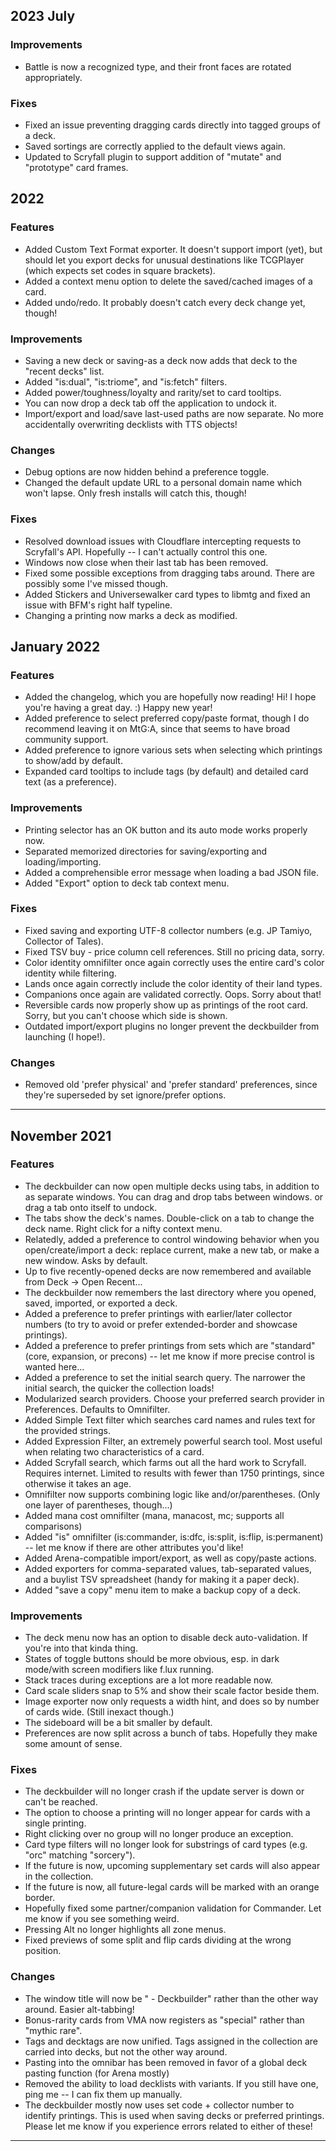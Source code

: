 ## 2023 July

### Improvements

- Battle is now a recognized type, and their front faces are rotated appropriately.

### Fixes

- Fixed an issue preventing dragging cards directly into tagged groups of a deck.
- Saved sortings are correctly applied to the default views again.
- Updated to Scryfall plugin to support addition of "mutate" and "prototype" card frames.

## 2022

### Features

- Added Custom Text Format exporter. It doesn't support import (yet), but should let you export decks for unusual destinations like TCGPlayer (which expects set codes in square brackets).
- Added a context menu option to delete the saved/cached images of a card.
- Added undo/redo. It probably doesn't catch every deck change yet, though!

### Improvements

- Saving a new deck or saving-as a deck now adds that deck to the "recent decks" list.
- Added "is:dual", "is:triome", and "is:fetch" filters.
- Added power/toughness/loyalty and rarity/set to card tooltips.
- You can now drop a deck tab off the application to undock it.
- Import/export and load/save last-used paths are now separate. No more accidentally overwriting decklists with TTS objects!

### Changes

- Debug options are now hidden behind a preference toggle.
- Changed the default update URL to a personal domain name which won't lapse. Only fresh installs will catch this, though!

### Fixes

- Resolved download issues with Cloudflare intercepting requests to Scryfall's API. Hopefully -- I can't actually control this one.
- Windows now close when their last tab has been removed.
- Fixed some possible exceptions from dragging tabs around. There are possibly some I've missed though.
- Added Stickers and Universewalker card types to libmtg and fixed an issue with BFM's right half typeline.
- Changing a printing now marks a deck as modified.

## January 2022

### Features

- Added the changelog, which you are hopefully now reading! Hi! I hope you're having a great day. :) Happy new year!
- Added preference to select preferred copy/paste format, though I do recommend leaving it on MtG:A, since that seems to have broad community support.
- Added preference to ignore various sets when selecting which printings to show/add by default.
- Expanded card tooltips to include tags (by default) and detailed card text (as a preference).

### Improvements

- Printing selector has an OK button and its auto mode works properly now.
- Separated memorized directories for saving/exporting and loading/importing.
- Added a comprehensible error message when loading a bad JSON file.
- Added "Export" option to deck tab context menu.

### Fixes

- Fixed saving and exporting UTF-8 collector numbers (e.g. JP Tamiyo, Collector of Tales).
- Fixed TSV buy - price column cell references. Still no pricing data, sorry.
- Color identity omnifilter once again correctly uses the entire card's color identity while filtering.
- Lands once again correctly include the color identity of their land types.
- Companions once again are validated correctly. Oops. Sorry about that!
- Reversible cards now properly show up as printings of the root card. Sorry, but you can't choose which side is shown.
- Outdated import/export plugins no longer prevent the deckbuilder from launching (I hope!).

### Changes

- Removed old 'prefer physical' and 'prefer standard' preferences, since they're superseded by set ignore/prefer options.

---

## November 2021

### Features

- The deckbuilder can now open multiple decks using tabs, in addition to as separate windows. You can drag and drop tabs between windows. or drag a tab onto itself to undock.
- The tabs show the deck's names. Double-click on a tab to change the deck name. Right click for a nifty context menu.
- Relatedly, added a preference to control windowing behavior when you open/create/import a deck: replace current, make a new tab, or make a new window. Asks by default.
- Up to five recently-opened decks are now remembered and available from Deck -> Open Recent...
- The deckbuilder now remembers the last directory where you opened, saved, imported, or exported a deck.
- Added a preference to prefer printings with earlier/later collector numbers (to try to avoid or prefer extended-border and showcase printings).
- Added a preference to prefer printings from sets which are "standard" (core, expansion, or precons) -- let me know if more precise control is wanted here...
- Added a preference to set the initial search query. The narrower the initial search, the quicker the collection loads!
- Modularized search providers. Choose your preferred search provider in Preferences. Defaults to Omnifilter.
- Added Simple Text filter which searches card names and rules text for the provided strings.
- Added Expression Filter, an extremely powerful search tool. Most useful when relating two characteristics of a card.
- Added Scryfall search, which farms out all the hard work to Scryfall. Requires internet. Limited to results with fewer than 1750 printings, since otherwise it takes an age.
- Omnifilter now supports combining logic like and/or/parentheses. (Only one layer of parentheses, though...)
- Added mana cost omnifilter (mana, manacost, mc; supports all comparisons)
- Added "is" omnifilter (is:commander, is:dfc, is:split, is:flip, is:permanent) -- let me know if there are other attributes you'd like!
- Added Arena-compatible import/export, as well as copy/paste actions.
- Added exporters for comma-separated values, tab-separated values, and a buylist TSV spreadsheet (handy for making it a paper deck).
- Added "save a copy" menu item to make a backup copy of a deck.

### Improvements

- The deck menu now has an option to disable deck auto-validation. If you're into that kinda thing.
- States of toggle buttons should be more obvious, esp. in dark mode/with screen modifiers like f.lux running.
- Stack traces during exceptions are a lot more readable now.
- Card scale sliders snap to 5% and show their scale factor beside them.
- Image exporter now only requests a width hint, and does so by number of cards wide. (Still inexact though.)
- The sideboard will be a bit smaller by default.
- Preferences are now split across a bunch of tabs. Hopefully they make some amount of sense.

### Fixes

- The deckbuilder will no longer crash if the update server is down or can't be reached.
- The option to choose a printing will no longer appear for cards with a single printing.
- Right clicking over no group will no longer produce an exception.
- Card type filters will no longer look for substrings of card types (e.g. "orc" matching "sorcery").
- If the future is now, upcoming supplementary set cards will also appear in the collection.
- If the future is now, all future-legal cards will be marked with an orange border.
- Hopefully fixed some partner/companion validation for Commander. Let me know if you see something weird.
- Pressing Alt no longer highlights all zone menus.
- Fixed previews of some split and flip cards dividing at the wrong position.

### Changes

- The window title will now be "<deck> - Deckbuilder" rather than the other way around. Easier alt-tabbing!
- Bonus-rarity cards from VMA now registers as "special" rather than "mythic rare".
- Tags and decktags are now unified. Tags assigned in the collection are carried into decks, but not the other way around.
- Pasting into the omnibar has been removed in favor of a global deck pasting function (for Arena mostly)
- Removed the ability to load decklists with variants. If you still have one, ping me -- I can fix them up manually.
- The deckbuilder mostly now uses set code + collector number to identify printings. This is used when saving decks or preferred printings. Please let me know if you experience errors related to either of these!

---
